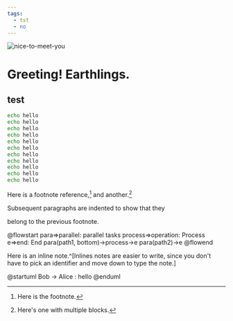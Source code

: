 ```yaml
---
tags:
  - tst
  - no
---
```


![nice-to-meet-you](https://raw.githubusercontent.com/kid1412621/imgBed/master/71F36C9D-14CB-4927-9CA4-DBB550624BE5_1_201_a.jpeg)

# Greeting! Earthlings.

## test

```bash {2}
echo hello
echo hello
echo hello
echo hello
echo hello
echo hello
echo hello
echo hello
echo hello
echo hello
echo hello
```

Here is a footnote reference,[^1] and another.[^longnote]

[^1]: Here is the footnote.
[^longnote]: Here's one with multiple blocks.

  Subsequent paragraphs are indented to show that they

belong to the previous footnote.

@flowstart
para=>parallel: parallel tasks
process=>operation: Process
e=>end: End
para(path1, bottom)->process->e
para(path2)->e
@flowend

Here is an inline note.^[Inlines notes are easier to write, since
you don't have to pick an identifier and move down to type the
note.]

@startuml
Bob -> Alice : hello
@enduml
